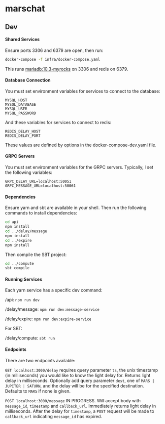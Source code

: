 # marschat

## Dev
#### Shared Services
Ensure ports 3306 and 6379 are open, then run:
```bash
docker-compose -f infra/docker-compose.yaml
```
This runs [mariadb:10.3-myrocks](https://quay.io/ahappypie/mariadb:10.3-myrocks) on 3306 and redis on 6379. 

#### Database Connection
You must set environment variables for services to connect to the database: 
```
MYSQL_HOST
MYSQL_DATABASE
MYSQL_USER
MYSQL_PASSWORD
```
And these variables for services to connect to redis:
```
REDIS_DELAY_HOST
REDIS_DELAY_PORT
```
These values are defined by options in the docker-compose-dev.yaml file.


#### GRPC Servers
You must set environment variables for the GRPC servers. Typically, I set the following variables:
```
GRPC_DELAY_URL=localhost:50051
GRPC_MESSAGE_URL=localhost:50061
```

#### Dependencies
Ensure yarn and sbt are available in your shell.
Then run the following commands to install dependencies:
```bash
cd api
npm install
cd ../delay/message
npm install
cd ../expire
npm install
```
Then compile the SBT project:
```bash
cd ../compute
sbt compile
```

#### Running Services
Each yarn service has a specific dev command:

/api: ```npm run dev```

/delay/message: ```npm run dev:message-service```

/delay/expire: ```npm run dev:expire-service```

For SBT:

/delay/compute: ```sbt run```

#### Endpoints
There are two endpoints available:

```GET localhost:3000/delay``` requires query parameter ```ts```, the unix timestamp (in milliseconds) you would like to know the light delay for. 
Returns light delay in milliseconds. 
Optionally add query parameter ```dest```, one of ```MARS | JUPITER | SATURN```, and the delay will be for the specified destination. Defaults to ```MARS``` if none is given.

```POST localhost:3000/message``` IN PROGRESS. Will accept body with ```message_id```, ```timestamp``` and ```callback_url```. 
Immediately returns light delay in milliseconds.
After the delay for ```timestamp```, a ```POST``` request will be made to ```callback_url``` indicating ```message_id``` has expired. 